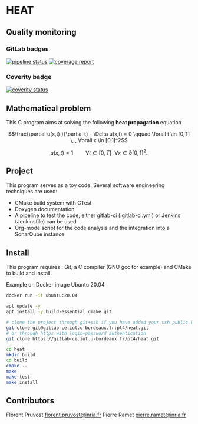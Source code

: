 HEAT
====================

Quality monitoring
------------------

### GitLab badges
[![pipeline status](https://gitlab-ce.iut.u-bordeaux.fr/pt4/heat/badges/master/pipeline.svg)](https://gitlab-ce.iut.u-bordeaux.fr/pt4/heat/commits/master)
[![coverage report](https://gitlab-ce.iut.u-bordeaux.fr/pt4/heat/badges/master/coverage.svg)](https://gitlab-ce.iut.u-bordeaux.fr/pt4/heat/commits/master)

### Coverity badge
[![coverity status](https://scan.coverity.com/projects/19229/badge.svg)](https://scan.coverity.com/projects/heat)

Mathematical problem
---------------------

This C program aims at solving the following **heat propagation** equation

```math
\frac{\partial u(x,t) }{\partial t} - \Delta u(x,t) = 0 \qquad \forall  t \in [0,T] \, , \forall x \in [0,1]^2
```
```math
u(x,t) = 1 \, \qquad \forall  t \in [0,T] \, , \forall x \in \partial [0,1]^2.
```

Project
---------------------

This program serves as a toy code.
Several software engineering techniques are used:

* CMake build system with CTest
* Doxygen documentation
* A pipeline to test the code, either gitlab-ci (.gitlab-ci.yml) or Jenkins (Jenkinsfile) can be used
* Org-mode script for the code analysis and the integration into a SonarQube instance

Install
---------------------

This program requires : Git, a C compiler (GNU gcc for example) and CMake to build and install.

Example on Docker image Ubuntu 20.04
```sh
docker run -it ubuntu:20.04

apt update -y
apt install -y build-essential cmake git

# clone the project through git+ssh if you have added your ssh public key on Gitlab
git clone git@gitlab-ce.iut.u-bordeaux.fr:pt4/heat.git
# or through https with login+password authentication
git clone https://gitlab-ce.iut.u-bordeaux.fr/pt4/heat.git

cd heat
mkdir build
cd build
cmake ..
make
make test
make install
```

Contributors
------------
Florent Pruvost florent.pruvost@inria.fr
Pierre Ramet pierre.ramet@inria.fr
